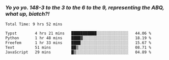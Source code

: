 ### ***Yo yo yo. 148-3 to the 3 to the 6 to the 9, representing the ABQ, what up, biatch?!***

<!--START_SECTION:waka-->

```txt
Total Time: 9 hrs 52 mins

Typst        4 hrs 21 mins   ███████████░░░░░░░░░░░░░░   44.06 %
Python       1 hr 48 mins    ████▓░░░░░░░░░░░░░░░░░░░░   18.19 %
Freefem      1 hr 33 mins    ████░░░░░░░░░░░░░░░░░░░░░   15.67 %
Text         51 mins         ██▒░░░░░░░░░░░░░░░░░░░░░░   08.71 %
JavaScript   29 mins         █▒░░░░░░░░░░░░░░░░░░░░░░░   04.89 %
```

<!--END_SECTION:waka-->

<!--
**AJMC2002/AJMC2002** is a ✨ _special_ ✨ repository because its `README.md` (this file) appears on your GitHub profile.

Here are some ideas to get you started:

- 🔭 I’m currently working on ...
- 🌱 I’m currently learning ...
- 👯 I’m looking to collaborate on ...
- 🤔 I’m looking for help with ...
- 💬 Ask me about ...
- 📫 How to reach me: ...
- 😄 Pronouns: ...
- ⚡ Fun fact: ...
-->
